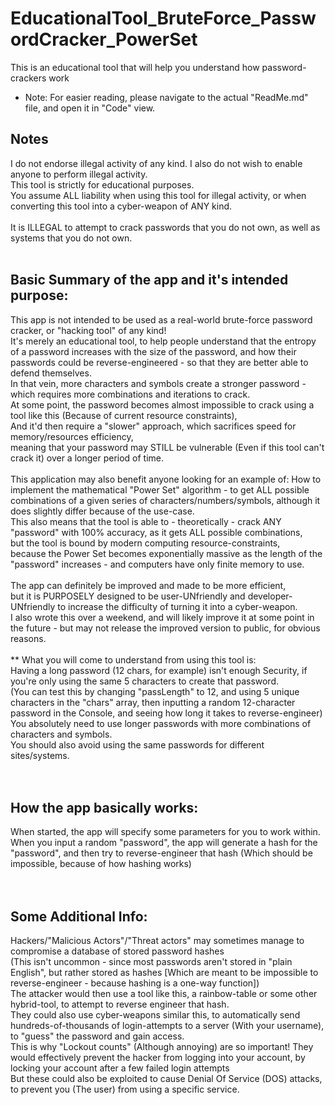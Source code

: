 # EducationalTool_BruteForce_PasswordCracker_PowerSet
This is an educational tool that will help you understand how password-crackers work

* Note: For easier reading, please navigate to the actual "ReadMe.md" file, and open it in "Code" view.


## Notes
I do not endorse illegal activity of any kind. I also do not wish to enable anyone to perform illegal activity. <br>
This tool is strictly for educational purposes.  <br>
You assume ALL liability when using this tool for illegal activity, or when converting this tool into a cyber-weapon of ANY kind. <br>
 <br>
It is ILLEGAL to attempt to crack passwords that you do not own, as well as systems that you do not own. <br>
 <br>
## Basic Summary of the app and it's intended purpose:
This app is not intended to be used as a real-world brute-force password cracker, or "hacking tool" of any kind! <br>
It's merely an educational tool, to help people understand that the entropy of a password increases with the size of the password, and how their passwords could be reverse-engineered - so that they are better able to defend themselves. <br>
In that vein, more characters and symbols create a stronger password - which requires more combinations and iterations to crack. <br>
At some point, the password becomes almost impossible to crack using a tool like this (Because of current resource constraints),  <br>
And it'd then require a "slower" approach, which sacrifices speed for memory/resources efficiency, <br>
meaning that your password may STILL be vulnerable (Even if this tool can't crack it) over a longer period of time. <br>
 <br>
This application may also benefit anyone looking for an example of: How to implement the mathematical "Power Set" algorithm - to get ALL possible combinations of a given series of characters/numbers/symbols, although it does slightly differ because of the use-case. <br>
This also means that the tool is able to - theoretically - crack ANY "password" with 100% accuracy, as it gets ALL possible combinations,  <br>
but the tool is bound by modern computing resource-constraints,  <br>
because the Power Set becomes exponentially massive as the length of the "password" increases - and computers have only finite memory to use. <br>
 <br>
The app can definitely be improved and made to be more efficient,  <br>
but it is PURPOSELY designed to be user-UNfriendly and developer-UNfriendly to increase the difficulty of turning it into a cyber-weapon. <br>
I also wrote this over a weekend, and will likely improve it at some point in the future - but may not release the improved version to public, for obvious reasons. <br>
 <br>
** What you will come to understand from using this tool is: <br>
Having a long password (12 chars, for example) isn't enough Security, if you're only using the same 5 characters to create that password. <br>
(You can test this by changing "passLength" to 12, and using 5 unique characters in the "chars" array, then inputting a random 12-character password in the Console, and seeing how long it takes to reverse-engineer) <br>
You absolutely need to use longer passwords with more combinations of characters and symbols. <br>
You should also avoid using the same passwords for different sites/systems. <br>
 <br>
 <br>
## How the app basically works:
When started, the app will specify some parameters for you to work within. <br>
When you input a random "password", the app will generate a hash for the "password", and then try to reverse-engineer that hash (Which should be impossible, because of how hashing works) <br>
 <br>
 <br>
## Some Additional Info:
Hackers/"Malicious Actors"/"Threat actors" may sometimes manage to compromise a database of stored password hashes <br>
(This isn't uncommon - since most passwords aren't stored in "plain English", but rather stored as hashes [Which are meant to be impossible to reverse-engineer - because hashing is a one-way function]) <br>
The attacker would then use a tool like this, a rainbow-table or some other hybrid-tool, to attempt to reverse engineer that hash. <br>
They could also use cyber-weapons similar this, to automatically send hundreds-of-thousands of login-attempts to a server (With your username), to "guess" the password and gain access. <br>
This is why "Lockout counts" (Although annoying) are so important! They would effectively prevent the hacker from logging into your account, by locking your account after a few failed login attempts <br>
But these could also be exploited to cause Denial Of Service (DOS) attacks, to prevent you (The user) from using a specific service. <br>

